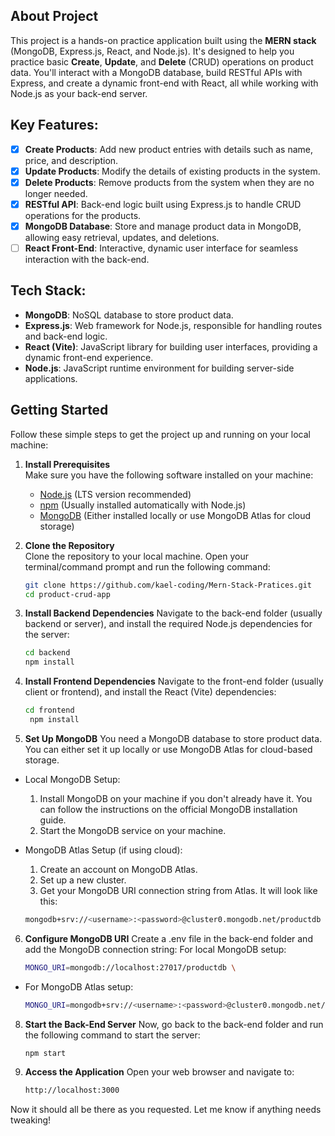 <!-- ABOUT THE PROJECT -->

## About Project 

This project is a hands-on practice application built using the **MERN stack** (MongoDB, Express.js, React, and Node.js). It's designed to help you practice basic **Create**, **Update**, and **Delete** (CRUD) operations on product data. You'll interact with a MongoDB database, build RESTful APIs with Express, and create a dynamic front-end with React, all while working with Node.js as your back-end server.

## Key Features:
- [x] **Create Products**: Add new product entries with details such as name, price, and description.
- [x] **Update Products**: Modify the details of existing products in the system.
- [x] **Delete Products**: Remove products from the system when they are no longer needed.
- [x] **RESTful API**: Back-end logic built using Express.js to handle CRUD operations for the products.
- [x] **MongoDB Database**: Store and manage product data in MongoDB, allowing easy retrieval, updates, and deletions.
- [ ] **React Front-End**: Interactive, dynamic user interface for seamless interaction with the back-end.

## Tech Stack:
- **MongoDB**: NoSQL database to store product data.
- **Express.js**: Web framework for Node.js, responsible for handling routes and back-end logic.
- **React (Vite)**: JavaScript library for building user interfaces, providing a dynamic front-end experience.
- **Node.js**: JavaScript runtime environment for building server-side applications.

## Getting Started

Follow these simple steps to get the project up and running on your local machine:

1. **Install Prerequisites**  
   Make sure you have the following software installed on your machine:
   - [Node.js](https://nodejs.org/) (LTS version recommended)
   - [npm](https://www.npmjs.com/) (Usually installed automatically with Node.js)
   - [MongoDB](https://www.mongodb.com/) (Either installed locally or use MongoDB Atlas for cloud storage)

2. **Clone the Repository**  
   Clone the repository to your local machine. Open your terminal/command prompt and run the following command:
   
   ```bash
   git clone https://github.com/kael-coding/Mern-Stack-Pratices.git
   cd product-crud-app
   
4. **Install Backend Dependencies**
   Navigate to the back-end folder (usually backend or server), and install the required Node.js dependencies for the server:
   
    ```bash
    cd backend
    npm install
    
6. **Install Frontend Dependencies**
      Navigate to the front-end folder (usually client or frontend), and install the React (Vite) dependencies:
   
   ```bash
   cd frontend
    npm install
   
8. **Set Up MongoDB**
  You need a MongoDB database to store product data. You can either set it up locally or use MongoDB Atlas for cloud-based storage.

-  Local MongoDB Setup:
    1. Install MongoDB on your machine if you don't already have it. You can follow the instructions on the official MongoDB installation guide.
    2. Start the MongoDB service on your machine.
       
-  MongoDB Atlas Setup (if using cloud):
    1. Create an account on MongoDB Atlas.
    2. Set up a new cluster.
    3. Get your MongoDB URI connection string from Atlas. It will look like this:

   ```bash
   mongodb+srv://<username>:<password>@cluster0.mongodb.net/productdb
   
6. **Configure MongoDB URI**
   Create a .env file in the back-end folder and add the MongoDB connection string: For local MongoDB setup:  

   ```bash
   MONGO_URI=mongodb://localhost:27017/productdb \
   
 - For MongoDB Atlas setup:

   ```bash
   MONGO_URI=mongodb+srv://<username>:<password>@cluster0.mongodb.net/productdb

8. **Start the Back-End Server**
   Now, go back to the back-end folder and run the following command to start the server:
   
     ```bash
     npm start
     
10. **Access the Application**
    Open your web browser and navigate to:
    
    ```bash
    http://localhost:3000


Now it should all be there as you requested. Let me know if anything needs tweaking!

